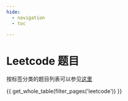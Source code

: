 ```yaml
---
hide:
  - navigation
  - toc

---
```


# Leetcode 题目

按标签分类的题目列表可以参见[这里](tags.md)

{{ get_whole_table(filter_pages('leetcode')) }}